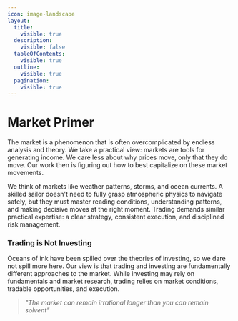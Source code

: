 ```yaml
---
icon: image-landscape
layout:
  title:
    visible: true
  description:
    visible: false
  tableOfContents:
    visible: true
  outline:
    visible: true
  pagination:
    visible: true
---
```


# Market Primer

The market is a phenomenon that is often overcomplicated by endless analysis and theory. We take a practical view: markets are tools for generating income. We care less about why prices move, only that they do move. Our work then is figuring out how to best capitalize on these market movements.

We think of markets like weather patterns, storms, and ocean currents. A skilled sailor doesn't need to fully grasp atmospheric physics to navigate safely, but they must master reading conditions, understanding patterns, and making decisive moves at the right moment. Trading demands similar practical expertise: a clear strategy, consistent execution, and disciplined risk management.

### Trading is Not Investing

Oceans of ink have been spilled over the theories of investing, so we dare not spill more here. Our view is that trading and investing are fundamentally different approaches to the market. While investing may rely on fundamentals and market research, trading relies on market conditions, tradable opportunities, and execution.&#x20;

> _"The market can remain irrational longer than you can remain solvent"_

